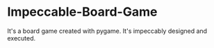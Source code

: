 # Impeccable-Board-Game
It's a board game created with pygame. It's impeccably designed and executed.
